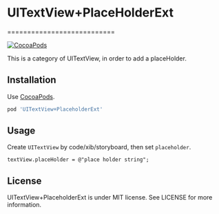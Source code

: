 # UITextView+PlaceHolderExt
===========================

[![CocoaPods](http://img.shields.io/cocoapods/v/UITextView+PlaceholderExt.svg?style=flat)](http://cocoapods.org/?q=name%3AUITextView%2BPlaceholderExt)

This is a category of UITextView, in order to add a placeHolder.

Installation
------------
Use [CocoaPods](http://cocoapods.org).

```ruby
pod 'UITextView+PlaceholderExt'
```

Usage
-----

Create `UITextView` by code/xib/storyboard, then set `placeholder`.

```objc
textView.placeHolder = @"place holder string";
```

License
-------
UITextView+PlaceholderExt is under MIT license. See LICENSE for more information.
